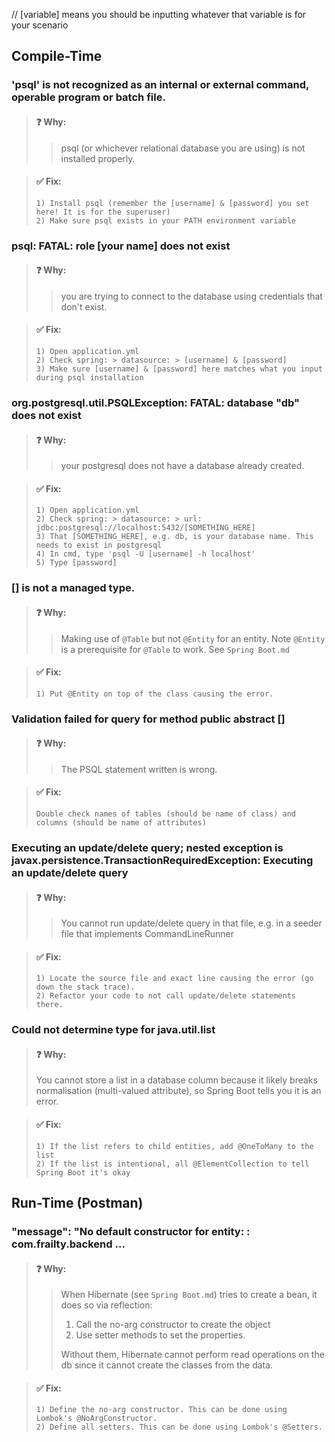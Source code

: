 // [variable] means you should be inputting whatever that variable is for your scenario

Compile-Time
--

### 'psql' is not recognized as an internal or external command, operable program or batch file.
> #### ❓ Why: 
> > psql (or whichever relational database you are using) is not installed properly.

> #### ✅ Fix:
> ```aidl
> 1) Install psql (remember the [username] & [password] you set here! It is for the superuser)
> 2) Make sure psql exists in your PATH environment variable
> ```


### psql: FATAL:  role [your name] does not exist
> #### ❓ Why:
> > you are trying to connect to the database using credentials that don't exist.

> #### ✅ Fix:
> ```aidl
> 1) Open application.yml
> 2) Check spring: > datasource: > [username] & [password]
> 3) Make sure [username] & [password] here matches what you input during psql installation
> ```

### org.postgresql.util.PSQLException: FATAL: database "db" does not exist
> #### ❓ Why:
> > your postgresql does not have a database already created.

> #### ✅ Fix:
> ```aidl
> 1) Open application.yml
> 2) Check spring: > datasource: > url: jdbc:postgresql://localhost:5432/[SOMETHING_HERE]
> 3) That [SOMETHING_HERE], e.g. db, is your database name. This needs to exist in postgresql
> 4) In cmd, type 'psql -U [username] -h localhost'
> 5) Type [password]
> ```

### [] is not a managed type.
> #### ❓ Why:
> > Making use of ```@Table``` but not ```@Entity``` for an entity. Note ```@Entity``` is a prerequisite for ```@Table``` to work. See ```Spring Boot.md```

> #### ✅ Fix:
> ```aidl
> 1) Put @Entity on top of the class causing the error.
> ```

### Validation failed for query for method public abstract []
> #### ❓ Why:
> > The PSQL statement written is wrong.

> #### ✅ Fix:
> ```aidl
> Double check names of tables (should be name of class) and columns (should be name of attributes)
> ```

### Executing an update/delete query; nested exception is javax.persistence.TransactionRequiredException: Executing an update/delete query
> #### ❓ Why:
> > You cannot run update/delete query in that file, e.g. in a seeder file that implements CommandLineRunner

> #### ✅ Fix:
> ```aidl
> 1) Locate the source file and exact line causing the error (go down the stack trace).
> 2) Refactor your code to not call update/delete statements there.
> ```

### Could not determine type for java.util.list
> #### ❓ Why:
> You cannot store a list in a database column because it likely breaks normalisation (multi-valued attribute), so Spring Boot tells you it is an error.

> #### ✅ Fix:
> ```aidl
> 1) If the list refers to child entities, add @OneToMany to the list
> 2) If the list is intentional, all @ElementCollection to tell Spring Boot it's okay
> ```

Run-Time (Postman)
--
### "message": "No default constructor for entity:  : com.frailty.backend ...
> #### ❓ Why:
> > When Hibernate (see ```Spring Boot.md```) tries to create a bean, it does so via reflection:
> > 1. Call the no-arg constructor to create the object
> > 2. Use setter methods to set the properties.
> >
> > Without them, Hibernate cannot perform read operations on the db since it cannot create the classes from the data.

> #### ✅ Fix:
> ```aidl
> 1) Define the no-arg constructor. This can be done using Lombok's @NoArgConstructor.
> 2) Define all setters. This can be done using Lombok's @Setters.
> ```